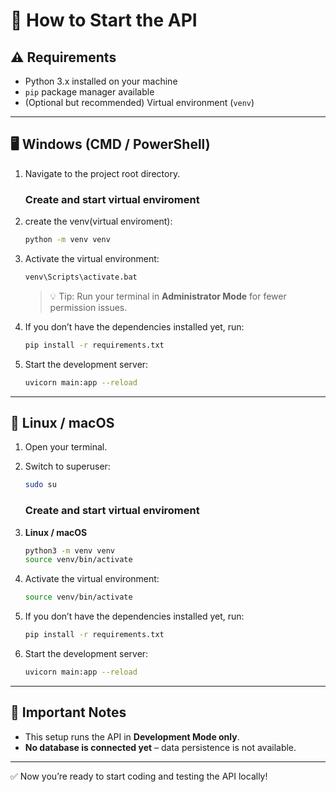 # 🚀 How to Start the API

## ⚠️ Requirements
- Python 3.x installed on your machine
- `pip` package manager available
- (Optional but recommended) Virtual environment (`venv`)

---

## 🖥️ Windows (CMD / PowerShell)

1. Navigate to the project root directory.
   ### Create and start virtual enviroment
2.  create the venv(virtual enviroment): 
      ```bash
      python -m venv venv
      ```
3. Activate the virtual environment:
   ```bash
   venv\Scripts\activate.bat
   ```
   > 💡 Tip: Run your terminal in **Administrator Mode** for fewer permission issues.

4. If you don’t have the dependencies installed yet, run:
   ```bash
   pip install -r requirements.txt
   ```

5. Start the development server:
   ```bash
   uvicorn main:app --reload
   ```

---

## 🐧 Linux / macOS

1. Open your terminal.  
2. Switch to superuser:
   ```bash
   sudo su
   ```
   ### Create and start virtual enviroment

3. **Linux / macOS**
   ```bash
   python3 -m venv venv
   source venv/bin/activate
4. Activate the virtual environment:
   ```bash
   source venv/bin/activate
   ```

5. If you don’t have the dependencies installed yet, run:
   ```bash
   pip install -r requirements.txt
   ```

6. Start the development server:
   ```bash
   uvicorn main:app --reload
   ```

---

## 🛑 Important Notes
- This setup runs the API in **Development Mode only**.  
- **No database is connected yet** – data persistence is not available.  

---

✅ Now you’re ready to start coding and testing the API locally!

